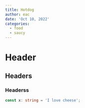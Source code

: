 ```yaml
---
title: Hotdog
author: eac
date: 'Oct 10, 2022'
categories:
  - food
  - saucy
---
```


# Header

## Headers

### Headerss

```ts
const x: string = 'I love cheese';
```
